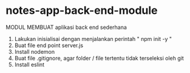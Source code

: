 # notes-app-back-end-module
MODUL MEMBUAT aplikasi back end sederhana

1. Lakukan inisialisai dengan menjalankan perintah " npm init -y "
2. Buat file end point server.js
3. Install nodemon
4. Buat file .gitignore, agar folder / file tertentu tidak terseleksi oleh git
5. Install eslint
